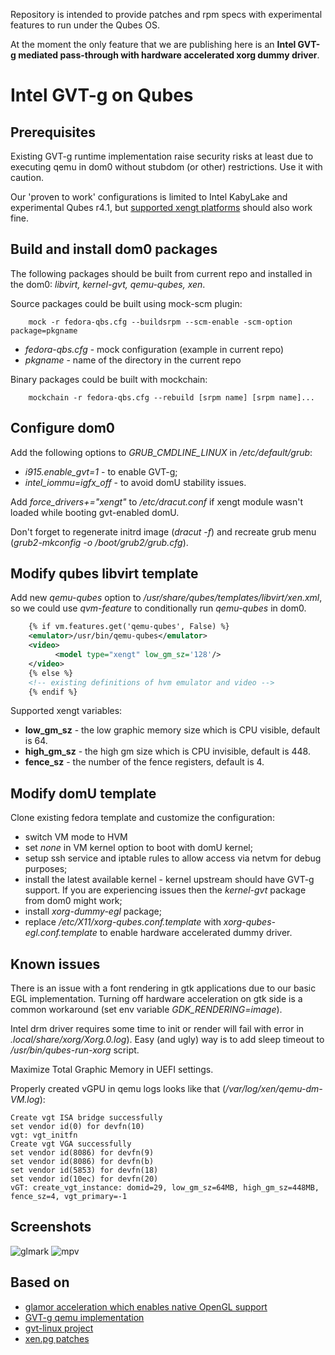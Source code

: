 
Repository is intended to provide patches and rpm specs with experimental features to run under the Qubes OS.

At the moment the only feature that we are publishing here is an **Intel GVT-g mediated pass-through with hardware accelerated xorg dummy driver**.

# Intel GVT-g on Qubes

## Prerequisites
Existing GVT-g runtime implementation raise security risks at least due to executing qemu in dom0 without stubdom (or other) restrictions. Use it with caution.

Our 'proven to work' configurations is limited to Intel KabyLake and experimental Qubes r4.1, but [supported xengt platforms](https://01.org/node/28748) should also work fine.

## Build and install dom0 packages

The following packages should be built from current repo and installed in the dom0: _libvirt, kernel-gvt, qemu-qubes, xen_.

Source packages could be built using mock-scm plugin:
```
    mock -r fedora-qbs.cfg --buildsrpm --scm-enable -scm-option package=pkgname
```
* _fedora-qbs.cfg_ - mock configuration (example in current repo)
* _pkgname_ - name of the directory in the current repo

Binary packages could be built with mockchain:
```
    mockchain -r fedora-qbs.cfg --rebuild [srpm name] [srpm name]...
```
## Configure dom0

Add the following options to _GRUB_CMDLINE_LINUX_ in _/etc/default/grub_:  
* _i915.enable_gvt=1_ - to enable GVT-g;
* _intel_iommu=igfx_off_ - to avoid domU stability issues.

Add _force_drivers+="xengt"_ to _/etc/dracut.conf_ if xengt module wasn't loaded while booting gvt-enabled domU.

Don't forget to regenerate initrd image (_dracut -f_) and recreate grub menu (_grub2-mkconfig -o /boot/grub2/grub.cfg_).

## Modify qubes libvirt template

Add new _qemu-qubes_ option to _/usr/share/qubes/templates/libvirt/xen.xml_, so we could use _qvm-feature_ to conditionally run _qemu-qubes_ in dom0.
```xml
    {% if vm.features.get('qemu-qubes', False) %}
    <emulator>/usr/bin/qemu-qubes</emulator>
    <video>
          <model type="xengt" low_gm_sz='128'/>
    </video>
    {% else %}
    <!-- existing definitions of hvm emulator and video -->
    {% endif %}
```
Supported xengt variables:  
* **low_gm_sz** - the low graphic memory size which is CPU visible, default is 64.
* **high_gm_sz** - the high gm size which is CPU invisible, default is 448.  
* **fence_sz** - the number of the fence registers, default is 4.

## Modify domU template

Clone existing fedora template and customize the configuration:
* switch VM mode to HVM
* set _none_ in VM kernel option to boot with domU kernel;
* setup ssh service and iptable rules to allow access via netvm for debug purposes;
* install the latest available kernel - kernel upstream should have GVT-g support. If you are experiencing issues then the _kernel-gvt_ package from dom0 might work;
* install _xorg-dummy-egl_ package;
* replace _/etc/X11/xorg-qubes.conf.template_ with _xorg-qubes-egl.conf.template_ to enable hardware accelerated dummy driver.

## Known issues

There is an issue with a font rendering in gtk applications due to our basic EGL implementation. Turning off hardware acceleration on gtk side is a common workaround (set env variable _GDK_RENDERING=image_).

Intel drm driver requires some time to init or render will fail with error in _.local/share/xorg/Xorg.0.log_). Easy (and ugly) way is to add sleep timeout to _/usr/bin/qubes-run-xorg_ script.

Maximize Total Graphic Memory in UEFI settings.

Properly created vGPU in qemu logs looks like that (_/var/log/xen/qemu-dm-VM.log_):

    Create vgt ISA bridge successfully
    set vendor id(0) for devfn(10)
    vgt: vgt_initfn
    Create vgt VGA successfully
    set vendor id(8086) for devfn(9)
    set vendor id(8086) for devfn(b)
    set vendor id(5853) for devfn(18)
    set vendor id(10ec) for devfn(20)
    vGT: create_vgt_instance: domid=29, low_gm_sz=64MB, high_gm_sz=448MB, fence_sz=4, vgt_primary=-1

## Screenshots

![glmark](https://user-images.githubusercontent.com/49684805/71646212-6b0c7200-2cb2-11ea-92f0-a16b7e8c0694.png)
![mpv](https://user-images.githubusercontent.com/49684805/71646214-6e9ff900-2cb2-11ea-879b-56e384f96fdc.png)

## Based on

* [glamor acceleration which enables native OpenGL support](https://patchwork.freedesktop.org/patch/143119/)
* [GVT-g qemu implementation](https://github.com/intel/igvtg-qemu)
* [gvt-linux project](https://github.com/intel/gvt-linux)
* [xen.pg patches](https://github.com/xenserver/xen.pg.git)
